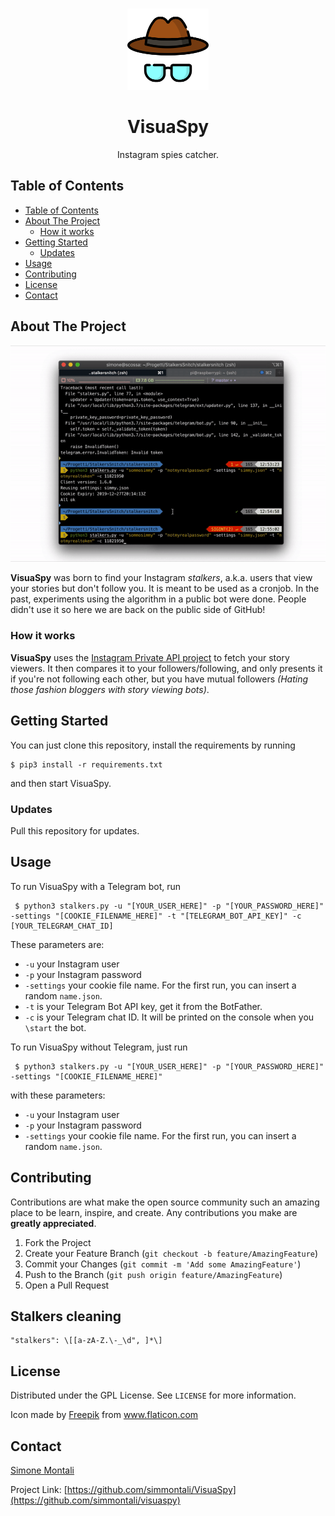 <!-- PROJECT LOGO -->
<br />
<p align="center">
  <a href="https://github.com/simmontali/visuaspy">
    <img src="res/sunglasses.png" alt="Logo" width="130" height="130">
  </a>
  <h1 align="center">VisuaSpy</h1>

  <p align="center">
    Instagram spies catcher.  
  </p>
</p>



<!-- TABLE OF CONTENTS -->
## Table of Contents

- [Table of Contents](#table-of-contents)
- [About The Project](#about-the-project)
  - [How it works](#how-it-works)
- [Getting Started](#getting-started)
  - [Updates](#updates)
- [Usage](#usage)
- [Contributing](#contributing)
- [License](#license)
- [Contact](#contact)



<!-- ABOUT THE PROJECT -->
## About The Project
![Product Name Screen Shot][screenshot]

**VisuaSpy** was born to find your Instagram *stalkers*, a.k.a. users that view your stories but don't follow you. It is meant to be used as a cronjob. In the past, experiments using the algorithm in a public bot were done. People didn't use it so here we are back on the public side of GitHub!
### How it works
**VisuaSpy** uses the [Instagram Private API project](https://github.com/ping/instagram_private_api) to fetch your story viewers. It then compares it to your followers/following, and only presents it if you're not following each other, but you have mutual followers *(Hating those fashion bloggers with story viewing bots)*.



<!-- GETTING STARTED -->
## Getting Started

You can just clone this repository, install the requirements by running
```
$ pip3 install -r requirements.txt
```
and then start VisuaSpy.

### Updates
Pull this repository for updates.

<!-- USAGE EXAMPLES -->
## Usage

To run VisuaSpy with a Telegram bot, run
```
 $ python3 stalkers.py -u "[YOUR_USER_HERE]" -p "[YOUR_PASSWORD_HERE]" -settings "[COOKIE_FILENAME_HERE]" -t "[TELEGRAM_BOT_API_KEY]" -c [YOUR_TELEGRAM_CHAT_ID]
```
These parameters are:
* `-u` your Instagram user
* `-p` your Instagram password
* `-settings` your cookie file name. For the first run, you can insert a random `name.json`.
* `-t` is your Telegram Bot API key, get it from the BotFather.
* `-c` is your Telegram chat ID. It will be printed on the console when you `\start` the bot.

To run VisuaSpy without Telegram, just run
```
 $ python3 stalkers.py -u "[YOUR_USER_HERE]" -p "[YOUR_PASSWORD_HERE]" -settings "[COOKIE_FILENAME_HERE]"
```
with these parameters:
* `-u` your Instagram user
* `-p` your Instagram password
* `-settings` your cookie file name. For the first run, you can insert a random `name.json`.



<!-- CONTRIBUTING -->
## Contributing

Contributions are what make the open source community such an amazing place to be learn, inspire, and create. Any contributions you make are **greatly appreciated**.

1. Fork the Project
2. Create your Feature Branch (`git checkout -b feature/AmazingFeature`)
3. Commit your Changes (`git commit -m 'Add some AmazingFeature'`)
4. Push to the Branch (`git push origin feature/AmazingFeature`)
5. Open a Pull Request


## Stalkers cleaning
```
"stalkers": \[[a-zA-Z.\-_\d", ]*\]
```
<!-- LICENSE -->
## License

Distributed under the GPL License. See `LICENSE` for more information.
<div>Icon made by <a href="https://www.flaticon.com/authors/freepik" title="Freepik">Freepik</a> from <a href="https://www.flaticon.com/"             title="Flaticon">www.flaticon.com</a></div>


<!-- CONTACT -->
## Contact

[Simone Montali](https://monta.li)

Project Link: [https://github.com/simmontali/VisuaSpy](https://github.com/simmontali/visuaspy)

[screenshot]: res/screenshot.gif "Screenshot"
[logo]: res/sunglasses.png
